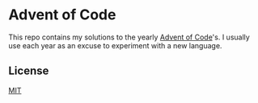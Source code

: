 # Advent of Code

This repo contains my solutions to the yearly [Advent of Code](https://adventofcode.com)'s. I usually use each year as an excuse to experiment with a new language.

## License
[MIT](LICENSE)
